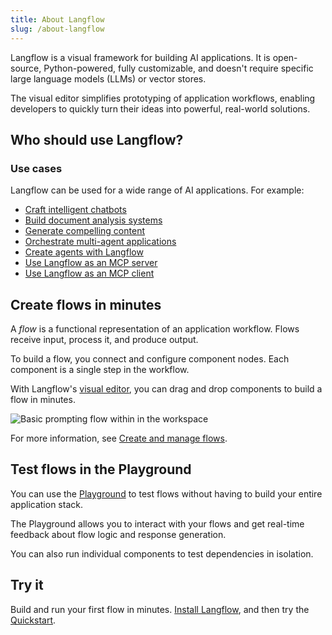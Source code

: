 ```yaml
---
title: About Langflow
slug: /about-langflow
---
```


Langflow is a visual framework for building AI applications. It is open-source, Python-powered, fully customizable, and doesn't require specific large language models (LLMs) or vector stores.

The visual editor simplifies prototyping of application workflows, enabling developers to quickly turn their ideas into powerful, real-world solutions.

## Who should use Langflow?


### Use cases

Langflow can be used for a wide range of AI applications.
For example:

* [Craft intelligent chatbots](/memory-chatbot)
* [Build document analysis systems](/document-qa)
* [Generate compelling content](/blog-writer)
* [Orchestrate multi-agent applications](/simple-agent)
* [Create agents with Langflow](/agents)
* [Use Langflow as an MCP server](/mcp-server)
* [Use Langflow as an MCP client](/mcp-client)


## Create flows in minutes

A _flow_ is a functional representation of an application workflow.
Flows receive input, process it, and produce output.

To build a flow, you connect and configure component nodes. Each component is a single step in the workflow.

With Langflow's [visual editor](/concepts-overview), you can drag and drop components to build a flow in minutes.

![Basic prompting flow within in the workspace](/img/workspace-basic-prompting.png)

For more information, see [Create and manage flows](/concepts-flows).

## Test flows in the Playground

You can use the [Playground](/concepts-playground) to test flows without having to build your entire application stack.

The Playground allows you to interact with your flows and get real-time feedback about flow logic and response generation.

You can also run individual components to test dependencies in isolation.

## Try it

Build and run your first flow in minutes.
[Install Langflow](/get-started-installation), and then try the [Quickstart](/get-started-quickstart).